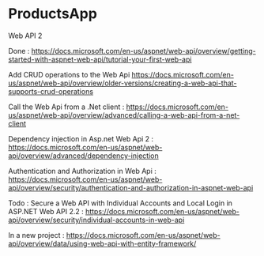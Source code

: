 # ProductsApp
Web API 2 

Done :
https://docs.microsoft.com/en-us/aspnet/web-api/overview/getting-started-with-aspnet-web-api/tutorial-your-first-web-api

Add CRUD operations to the Web Api
https://docs.microsoft.com/en-us/aspnet/web-api/overview/older-versions/creating-a-web-api-that-supports-crud-operations

Call the Web Api from a .Net client :
https://docs.microsoft.com/en-us/aspnet/web-api/overview/advanced/calling-a-web-api-from-a-net-client

Dependency injection in Asp.net Web Api 2 :
https://docs.microsoft.com/en-us/aspnet/web-api/overview/advanced/dependency-injection

Authentication and Authorization in Web Api :
https://docs.microsoft.com/en-us/aspnet/web-api/overview/security/authentication-and-authorization-in-aspnet-web-api

Todo :
Secure a Web API with Individual Accounts and Local Login in ASP.NET Web API 2.2 :
https://docs.microsoft.com/en-us/aspnet/web-api/overview/security/individual-accounts-in-web-api

In a new project :
https://docs.microsoft.com/en-us/aspnet/web-api/overview/data/using-web-api-with-entity-framework/






